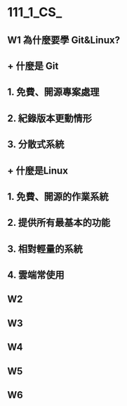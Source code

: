 # **111_1_CS_**
## W1 為什麼要學 Git&Linux?
## + 什麼是 Git
## 1. 免費、開源專案處理
## 2. 紀錄版本更動情形
## 3. 分散式系統
## + 什麼是Linux
## 1. 免費、開源的作業系統
## 2. 提供所有最基本的功能
## 3. 相對輕量的系統
## 4. 雲端常使用
## W2

## W3

## W4

## W5

## W6
